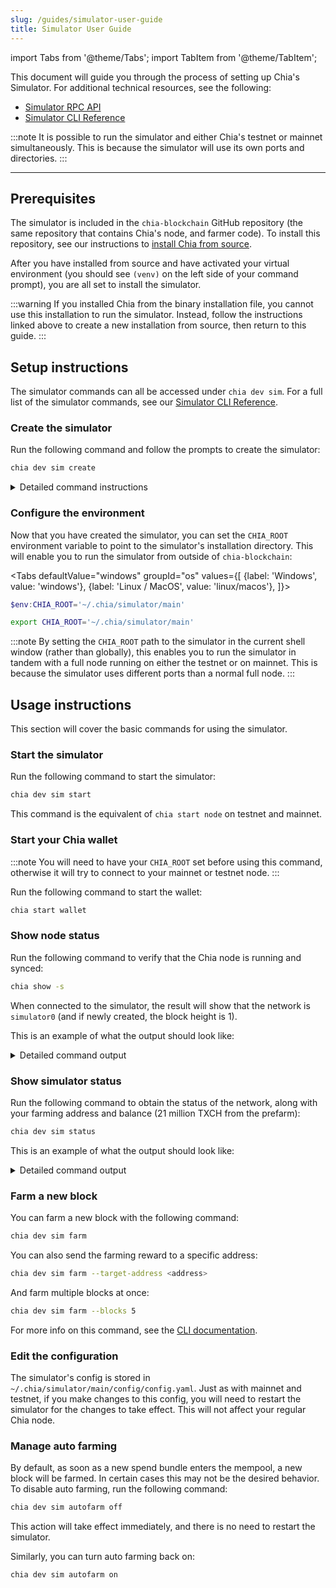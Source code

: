 ```yaml
---
slug: /guides/simulator-user-guide
title: Simulator User Guide
---
```


import Tabs from '@theme/Tabs';
import TabItem from '@theme/TabItem';

This document will guide you through the process of setting up Chia's Simulator. For additional technical resources, see the following:

- [Simulator RPC API](/simulator-rpc)
- [Simulator CLI Reference](/simulator-cli)

:::note
It is possible to run the simulator and either Chia's testnet or mainnet simultaneously. This is because the simulator will use its own ports and directories.
:::

---

## Prerequisites

The simulator is included in the `chia-blockchain` GitHub repository (the same repository that contains Chia's node, and farmer code). To install this repository, see our instructions to [install Chia from source](/installation#from-source).

After you have installed from source and have activated your virtual environment (you should see `(venv)` on the left side of your command prompt), you are all set to install the simulator.

:::warning
If you installed Chia from the binary installation file, you cannot use this installation to run the simulator. Instead, follow the instructions linked above to create a new installation from source, then return to this guide.
:::

## Setup instructions

The simulator commands can all be accessed under `chia dev sim`. For a full list of the simulator commands, see our [Simulator CLI Reference](/simulator-cli).

### Create the simulator

Run the following command and follow the prompts to create the simulator:

```bash
chia dev sim create
```

<details>
  <summary>Detailed command instructions</summary>

If you do not already have any keys in your OS keychain, you will be prompted to create one:

```
No keys in keychain. Press 'q' to quit, or press any other key to generate a new key.
```

After pressing any key (other than `q`), a new public/private key pair will be generated:

```
Generating private key
```

If you already have one or more keys installed, you will be prompted to select one:

```bash
Fingerprints:
If you already used one of these keys, select that fingerprint to skip the plotting process. Otherwise, select any key below.
1) 3339549250
2) 1239193935
3) 378808701
Choose a simulator key [1-3] ('q' to quit, or 'g' to generate a new key): 2
```

This command will create several k-19 plots. These plots are significantly smaller than the k-32 plots used on mainnet (8 MiB vs 100 GiB). They will take less than a minute to create on most computers.

This command will also install a new version of Chia that contains a config file that is already set up for the simulator to run on its own ports. The last output of this command should look like the following (the path listed will depend on your user ID and OS):

```bash
Configuration Wizard Complete.
Starting Simulator now...


Daemon not started yet
Starting daemon
chia_full_node_simulator: started
Please wait, generating genesis block.
Farmed 1 Transaction blocks
Block Height is now: 1
Genesis block generated, exiting.

Make sure your CHIA_ROOT Environment Variable is set to: C:\Users\<user>\.chia\simulator\main
```

</details>

### Configure the environment

Now that you have created the simulator, you can set the `CHIA_ROOT` environment variable to point to the simulator's installation directory. This will enable you to run the simulator from outside of `chia-blockchain`:

<Tabs
  defaultValue="windows"
  groupId="os"
  values={[
    {label: 'Windows', value: 'windows'},
    {label: 'Linux / MacOS', value: 'linux/macos'},
  ]}>
  <TabItem value="windows">

```powershell
$env:CHIA_ROOT='~/.chia/simulator/main'
```

  </TabItem>
  <TabItem value="linux/macos">

```bash
export CHIA_ROOT='~/.chia/simulator/main'
```

  </TabItem>
</Tabs>

:::note
By setting the `CHIA_ROOT` path to the simulator in the current shell window (rather than globally), this enables you to run the simulator in tandem with a full node running on either the testnet or on mainnet. This is because the simulator uses different ports than a normal full node.
:::

## Usage instructions

This section will cover the basic commands for using the simulator.

### Start the simulator

Run the following command to start the simulator:

```bash
chia dev sim start
```

This command is the equivalent of `chia start node` on testnet and mainnet.

### Start your Chia wallet

:::note
You will need to have your `CHIA_ROOT` set before using this command, otherwise it will try to connect to your mainnet or testnet node.
:::

Run the following command to start the wallet:

```bash
chia start wallet
```

### Show node status

Run the following command to verify that the Chia node is running and synced:

```bash
chia show -s
```

When connected to the simulator, the result will show that the network is `simulator0` (and if newly created, the block height is 1).

This is an example of what the output should look like:

<details>
  <summary>Detailed command output</summary>

```bash
Network: simulator0    Port: 50127   RPC Port: 16872
Node ID: 5e4775f1f7d7db43d9d4b5685a15959b52042e40918112053c5e99f59cb8afb7
Genesis Challenge: eb8c4d20b322be8d9fddbf9412016bdffe9a2901d7edb0e364e94266d0e095f7
Current Blockchain Status: Full Node Synced

Peak: Hash: 2d42fe5b2fe275994542a3884e93d0ddd4271f46f61731cc8e523253f3d54474
      Time: Fri May 19 2023 17:24:38 China Standard Time                  Height:          1

Estimated network space: 84.355 MiB
Current difficulty: 1024
Current VDF sub_slot_iters: 1024

  Height: |   Hash:
        1 | b60936d7c4c7583ccbb4ddb173cefcb50ca10f8d49cee1c9bfc2f55337449b66
```

</details>

### Show simulator status

Run the following command to obtain the status of the network, along with your farming address and balance (21 million TXCH from the prefarm):

```bash
chia dev sim status
```

This is an example of what the output should look like:

<details>
  <summary>Detailed command output</summary>

```bash
Network: simulator0    Port: 50127   RPC Port: 16872
Node ID: 5e4775f1f7d7db43d9d4b5685a15959b52042e40918112053c5e99f59cb8afb7
Genesis Challenge: eb8c4d20b322be8d9fddbf9412016bdffe9a2901d7edb0e364e94266d0e095f7
Current Blockchain Status: Full Node Synced

Peak: Hash: 2d42fe5b2fe275994542a3884e93d0ddd4271f46f61731cc8e523253f3d54474
      Time: Fri May 19 2023 17:24:38 China Standard Time                  Height:          1

Estimated network space: 84.355 MiB
Current difficulty: 1024
Current VDF sub_slot_iters: 1024

  Height: |   Hash:
        1 | b60936d7c4c7583ccbb4ddb173cefcb50ca10f8d49cee1c9bfc2f55337449b66

Current Farming address: txch1wn0jp4q6n3eafeee2qj4khw8svdqnvj4hxvzffl9pjrv5wvzf5gsvyz908, with a balance of: 21000000.0 TXCH.
```

</details>

### Farm a new block

You can farm a new block with the following command:

```bash
chia dev sim farm
```

You can also send the farming reward to a specific address:

```bash
chia dev sim farm --target-address <address>
```

And farm multiple blocks at once:

```bash
chia dev sim farm --blocks 5
```

For more info on this command, see the [CLI documentation](/simulator-cli#farm).

### Edit the configuration

The simulator's config is stored in `~/.chia/simulator/main/config/config.yaml`. Just as with mainnet and testnet, if you make changes to this config, you will need to restart the simulator for the changes to take effect. This will not affect your regular Chia node.

### Manage auto farming

By default, as soon as a new spend bundle enters the mempool, a new block will be farmed. In certain cases this may not be the desired behavior. To disable auto farming, run the following command:

```bash
chia dev sim autofarm off
```

This action will take effect immediately, and there is no need to restart the simulator.

Similarly, you can turn auto farming back on:

```bash
chia dev sim autofarm on
```
